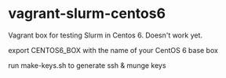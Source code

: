 vagrant-slurm-centos6
=====================

Vagrant box for testing Slurm in Centos 6. Doesn't work yet.

export CENTOS6_BOX with the name of your CentOS 6 base box

run make-keys.sh to generate ssh & munge keys
